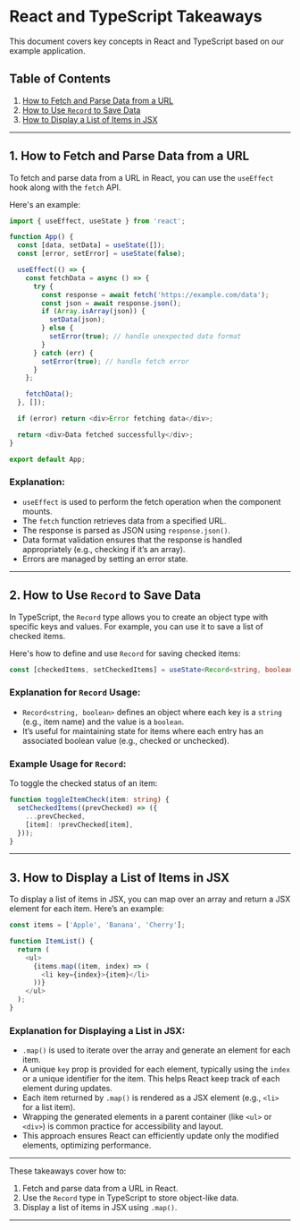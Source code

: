 # React and TypeScript Takeaways

This document covers key concepts in React and TypeScript based on our example application.

## Table of Contents
1. [How to Fetch and Parse Data from a URL](#1-how-to-fetch-and-parse-data-from-a-url)
2. [How to Use `Record` to Save Data](#2-how-to-use-record-to-save-data)
3. [How to Display a List of Items in JSX](#3-how-to-display-a-list-of-items-in-jsx)

---

## 1. How to Fetch and Parse Data from a URL

To fetch and parse data from a URL in React, you can use the `useEffect` hook along with the `fetch` API.

Here's an example:

```typescript
import { useEffect, useState } from 'react';

function App() {
  const [data, setData] = useState([]);
  const [error, setError] = useState(false);

  useEffect(() => {
    const fetchData = async () => {
      try {
        const response = await fetch('https://example.com/data');
        const json = await response.json();
        if (Array.isArray(json)) {
          setData(json);
        } else {
          setError(true); // handle unexpected data format
        }
      } catch (err) {
        setError(true); // handle fetch error
      }
    };

    fetchData();
  }, []);

  if (error) return <div>Error fetching data</div>;

  return <div>Data fetched successfully</div>;
}

export default App;
```

### Explanation:
- `useEffect` is used to perform the fetch operation when the component mounts.
- The `fetch` function retrieves data from a specified URL.
- The response is parsed as JSON using `response.json()`.
- Data format validation ensures that the response is handled appropriately (e.g., checking if it’s an array).
- Errors are managed by setting an error state.

---

## 2. How to Use `Record` to Save Data

In TypeScript, the `Record` type allows you to create an object type with specific keys and values. For example, you can use it to save a list of checked items.

Here's how to define and use `Record` for saving checked items:

```typescript
const [checkedItems, setCheckedItems] = useState<Record<string, boolean>>({});
```

### Explanation for `Record` Usage:
- `Record<string, boolean>` defines an object where each key is a `string` (e.g., item name) and the value is a `boolean`.
- It’s useful for maintaining state for items where each entry has an associated boolean value (e.g., checked or unchecked).

### Example Usage for `Record`:
To toggle the checked status of an item:

```typescript
function toggleItemCheck(item: string) {
  setCheckedItems((prevChecked) => ({
    ...prevChecked,
    [item]: !prevChecked[item],
  }));
}
```

---

## 3. How to Display a List of Items in JSX

To display a list of items in JSX, you can map over an array and return a JSX element for each item. Here’s an example:

```typescript
const items = ['Apple', 'Banana', 'Cherry'];

function ItemList() {
  return (
    <ul>
      {items.map((item, index) => (
        <li key={index}>{item}</li>
      ))}
    </ul>
  );
}
```

### Explanation for Displaying a List in JSX:
- `.map()` is used to iterate over the array and generate an element for each item.
- A unique `key` prop is provided for each element, typically using the `index` or a unique identifier for the item. This helps React keep track of each element during updates.
- Each item returned by `.map()` is rendered as a JSX element (e.g., `<li>` for a list item).
- Wrapping the generated elements in a parent container (like `<ul>` or `<div>`) is common practice for accessibility and layout.
- This approach ensures React can efficiently update only the modified elements, optimizing performance.

---

These takeaways cover how to:
1. Fetch and parse data from a URL in React.
2. Use the `Record` type in TypeScript to store object-like data.
3. Display a list of items in JSX using `.map()`.

---
